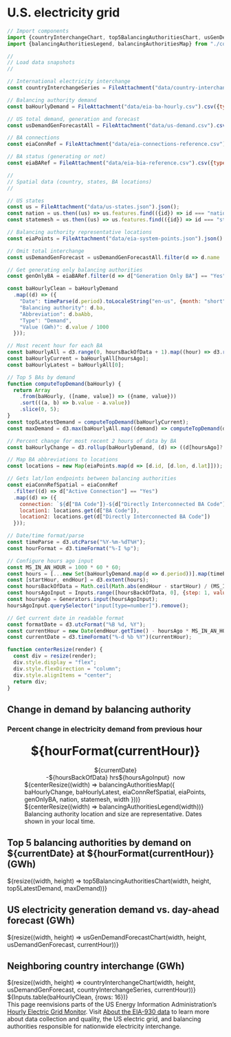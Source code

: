 # U.S. electricity grid

```js
// Import components
import {countryInterchangeChart, top5BalancingAuthoritiesChart, usGenDemandForecastChart} from "./components/charts.js";
import {balancingAuthoritiesLegend, balancingAuthoritiesMap} from "./components/map.js";
```

```js
//
// Load data snapshots
//

// International electricity interchange
const countryInterchangeSeries = FileAttachment("data/country-interchange.csv").csv({typed: true});

// Balancing authority demand
const baHourlyDemand = FileAttachment("data/eia-ba-hourly.csv").csv({typed: true});

// US total demand, generation and forecast
const usDemandGenForecastAll = FileAttachment("data/us-demand.csv").csv({typed: true});

// BA connections
const eiaConnRef = FileAttachment("data/eia-connections-reference.csv").csv({typed: true});

// BA status (generating or not)
const eiaBARef = FileAttachment("data/eia-bia-reference.csv").csv({typed: true});

//
// Spatial data (country, states, BA locations)
//

// US states
const us = FileAttachment("data/us-states.json").json();
const nation = us.then((us) => us.features.find(({id}) => id === "nation"));
const statemesh = us.then((us) => us.features.find(({id}) => id === "statemesh"));

// Balancing authority representative locations
const eiaPoints = FileAttachment("data/eia-system-points.json").json().then(d => d[0].data);
```

```js
// Omit total interchange
const usDemandGenForecast = usDemandGenForecastAll.filter(d => d.name != "totalInterchange");

// Get generating only balancing authorities
const genOnlyBA = eiaBARef.filter(d => d["Generation Only BA"] == "Yes").map(d => d["BA Code"]);

const baHourlyClean = baHourlyDemand
  .map((d) => ({
    "Date": timeParse(d.period).toLocaleString("en-us", {month: "short", day: "2-digit", hour: "2-digit"}),
    "Balancing authority": d.ba,
    "Abbreviation": d.baAbb,
    "Type": "Demand",
    "Value (GWh)": d.value / 1000
  }));
```

```js
// Most recent hour for each BA
const baHourlyAll = d3.range(0, hoursBackOfData + 1).map((hour) => d3.rollup(baHourlyDemand, (d) => d[hour]?.value, d => d["ba"]));
const baHourlyCurrent = baHourlyAll[hoursAgo];
const baHourlyLatest = baHourlyAll[0];
```

```js
// Top 5 BAs by demand
function computeTopDemand(baHourly) {
  return Array
    .from(baHourly, ([name, value]) => ({name, value}))
    .sort(((a, b) => b.value - a.value))
    .slice(0, 5);
}
const top5LatestDemand = computeTopDemand(baHourlyCurrent);
const maxDemand = d3.max(baHourlyAll.map((demand) => computeTopDemand(demand)[0].value));
```

```js
// Percent change for most recent 2 hours of data by BA
const baHourlyChange = d3.rollup(baHourlyDemand, (d) => ((d[hoursAgo]?.value - d[hoursAgo + 1]?.value) / d[hoursAgo]?.value) * 100, (d) => d["ba"] );
```

```js
// Map BA abbreviations to locations
const locations = new Map(eiaPoints.map(d => [d.id, [d.lon, d.lat]]));
```

```js
// Gets lat/lon endpoints between balancing authorities
const eiaConnRefSpatial = eiaConnRef
  .filter((d) => d["Active Connection"] == "Yes")
  .map((d) => ({
    connection: `${d["BA Code"]}-${d["Directly Interconnected BA Code"]}`,
    location1: locations.get(d["BA Code"]),
    location2: locations.get(d["Directly Interconnected BA Code"])
  }));
```

```js
// Date/time format/parse
const timeParse = d3.utcParse("%Y-%m-%dT%H");
const hourFormat = d3.timeFormat("%-I %p");

// Configure hours ago input
const MS_IN_AN_HOUR = 1000 * 60 * 60;
const hours = [...new Set(baHourlyDemand.map(d => d.period))].map(timeParse);
const [startHour, endHour] = d3.extent(hours);
const hoursBackOfData = Math.ceil(Math.abs(endHour - startHour) / (MS_IN_AN_HOUR)) - 1;
const hoursAgoInput = Inputs.range([hoursBackOfData, 0], {step: 1, value: 0, width: 150});
const hoursAgo = Generators.input(hoursAgoInput);
hoursAgoInput.querySelector("input[type=number]").remove();
```

```js
// Get current date in readable format
const formatDate = d3.utcFormat("%B %d, %Y");
const currentHour = new Date(endHour.getTime() - hoursAgo * MS_IN_AN_HOUR);
const currentDate = d3.timeFormat("%-d %b %Y")(currentHour);
```

```js
function centerResize(render) {
  const div = resize(render);
  div.style.display = "flex";
  div.style.flexDirection = "column";
  div.style.alignItems = "center";
  return div;
}
```

<div class="grid grid-cols-4">
  <div class="card grid-colspan-2 grid-rowspan-3">
    <h2>Change in demand by balancing authority</h2>
    <h3>Percent change in electricity demand from previous hour</h3>
    <figure style="max-width: none;">
      <div style="display: flex; flex-direction: column; align-items: center;">
        <h1 style="margin-top: 0.5rem;">${hourFormat(currentHour)}</h1>
        <div>${currentDate} </div>
        <div style="display: flex; align-items: center;">
          <div>-${hoursBackOfData} hrs</div>
          ${hoursAgoInput}
          <div style="padding-left: 0.5rem;">now</div>
        </div>
      </div>
      ${centerResize((width) => balancingAuthoritiesMap({
        baHourlyChange,
        baHourlyLatest,
        eiaConnRefSpatial,
        eiaPoints,
        genOnlyBA,
        nation,
        statemesh,
        width
      }))}
      ${centerResize((width) => balancingAuthoritiesLegend(width))}
      <figcaption>
        Balancing authority location and size are representative. Dates shown in your local time.
      </figcaption>
    </figure>
  </div>
  <div class="card grid-colspan-2">
    <h2>Top 5 balancing authorities by demand on ${currentDate} at ${hourFormat(currentHour)} (GWh)</h2>
    ${resize((width, height) => top5BalancingAuthoritiesChart(width, height, top5LatestDemand, maxDemand))}
  </div>
  <div class="card grid-colspan-2">
    <h2>US electricity generation demand vs. day-ahead forecast (GWh)</h2>
    ${resize((width, height) => usGenDemandForecastChart(width, height, usDemandGenForecast, currentHour))}
  </div>
  <div class="card grid-colspan-2">
    <h2>Neighboring country interchange (GWh)</h2>
    ${resize((width, height) => countryInterchangeChart(width, height, usDemandGenForecast, countryInterchangeSeries, currentHour))}
  </div>
</div>

<div class="card" style="padding: 0;">
  ${Inputs.table(baHourlyClean, {rows: 16})}
</div>

<div class="small note">This page reenvisions parts of the US Energy Information Administration’s <a href="https://www.eia.gov/electricity/gridmonitor/dashboard/electric_overview/US48/US48">Hourly Electric Grid Monitor</a>. Visit <a href="https://www.eia.gov/electricity/gridmonitor/about">About the EIA-930 data</a> to learn more about data collection and quality, the US electric grid, and balancing authorities responsible for nationwide electricity interchange.</p>
